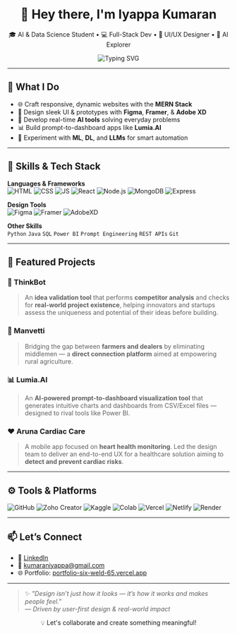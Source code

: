 <h1 align="center">👋 Hey there, I'm Iyappa Kumaran</h1>

<p align="center">
🎓 AI & Data Science Student • 💻 Full-Stack Dev • 🎨 UI/UX Designer • 🤖 AI Explorer  
</p>

<p align="center">
  <img src="https://readme-typing-svg.demolab.com?font=Fira+Code&duration=3000&pause=1000&center=true&vCenter=true&width=435&lines=Building+real-time+AI+solutions;Designing+intuitive+user+experiences;Blending+code+%2B+creativity" alt="Typing SVG" />
</p>

---

## 🚀 What I Do

- 🌐 Craft responsive, dynamic websites with the **MERN Stack**
- 🎨 Design sleek UI & prototypes with **Figma**, **Framer**, & **Adobe XD**
- 🤖 Develop real-time **AI tools** solving everyday problems
- 📊 Build prompt-to-dashboard apps like **Lumia.AI**
- 🧪 Experiment with **ML**, **DL**, and **LLMs** for smart automation

---

## 🧠 Skills & Tech Stack

**Languages & Frameworks**  
![HTML](https://img.shields.io/badge/HTML5-e34c26?style=for-the-badge&logo=html5&logoColor=white)
![CSS](https://img.shields.io/badge/CSS3-1572b6?style=for-the-badge&logo=css3&logoColor=white)
![JS](https://img.shields.io/badge/JavaScript-f7df1e?style=for-the-badge&logo=javascript&logoColor=black)
![React](https://img.shields.io/badge/React-61dafb?style=for-the-badge&logo=react&logoColor=black)
![Node.js](https://img.shields.io/badge/Node.js-339933?style=for-the-badge&logo=nodedotjs&logoColor=white)
![MongoDB](https://img.shields.io/badge/MongoDB-4EA94B?style=for-the-badge&logo=mongodb&logoColor=white)
![Express](https://img.shields.io/badge/Express.js-000000?style=for-the-badge&logo=express&logoColor=white)

**Design Tools**  
![Figma](https://img.shields.io/badge/Figma-F24E1E?style=for-the-badge&logo=figma&logoColor=white)
![Framer](https://img.shields.io/badge/Framer-000000?style=for-the-badge&logo=framer&logoColor=white)
![AdobeXD](https://img.shields.io/badge/AdobeXD-ff61f6?style=for-the-badge&logo=adobexd&logoColor=white)

**Other Skills**  
`Python` `Java` `SQL` `Power BI` `Prompt Engineering` `REST APIs` `Git`

---

## 🧩 Featured Projects

### 🧠 ThinkBot  
> An **idea validation tool** that performs **competitor analysis** and checks for **real-world project existence**, helping innovators and startups assess the uniqueness and potential of their ideas before building.

### 🌾 Manvetti  
> Bridging the gap between **farmers and dealers** by eliminating middlemen — a **direct connection platform** aimed at empowering rural agriculture.

### 📊 Lumia.AI  
> An **AI-powered prompt-to-dashboard visualization tool** that generates intuitive charts and dashboards from CSV/Excel files — designed to rival tools like Power BI.

### ❤️ Aruna Cardiac Care  
> A mobile app focused on **heart health monitoring**. Led the design team to deliver an end-to-end UX for a healthcare solution aiming to **detect and prevent cardiac risks**.

---

## ⚙️ Tools & Platforms

![GitHub](https://img.shields.io/badge/GitHub-181717?style=for-the-badge&logo=github)
![Zoho Creator](https://img.shields.io/badge/Zoho%20Creator-ff8000?style=for-the-badge&logo=zoho&logoColor=white)
![Kaggle](https://img.shields.io/badge/Kaggle-20BEFF?style=for-the-badge&logo=kaggle&logoColor=white)
![Colab](https://img.shields.io/badge/Google%20Colab-F9AB00?style=for-the-badge&logo=googlecolab&logoColor=black)
![Vercel](https://img.shields.io/badge/Vercel-000000?style=for-the-badge&logo=vercel&logoColor=white)
![Netlify](https://img.shields.io/badge/Netlify-00C7B7?style=for-the-badge&logo=netlify&logoColor=white)
![Render](https://img.shields.io/badge/Render-00979D?style=for-the-badge&logo=render&logoColor=white)

---

## 📫 Let’s Connect

- 🔗 [LinkedIn](https://www.linkedin.com/in/iyappa-kumaran)
- 📩 kumaraniyappa@gmail.com  
- 🌐 Portfolio: [portfolio-six-weld-65.vercel.app](https://portfolio-six-weld-65.vercel.app/)

---

> ✨ *"Design isn’t just how it looks — it’s how it works and makes people feel."*  
> — *Driven by user-first design & real-world impact*

<p align="center">
  💡 Let's collaborate and create something meaningful!
</p>
